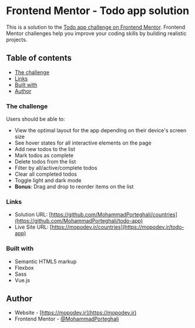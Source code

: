 # Frontend Mentor - Todo app solution

This is a solution to the [Todo app challenge on Frontend Mentor](https://www.frontendmentor.io/challenges/todo-app-Su1_KokOW). Frontend Mentor challenges help you improve your coding skills by building realistic projects. 

## Table of contents

- [The challenge](#the-challenge)
- [Links](#links)
- [Built with](#built-with)
- [Author](#author)

### The challenge

Users should be able to:

- View the optimal layout for the app depending on their device's screen size
- See hover states for all interactive elements on the page
- Add new todos to the list
- Mark todos as complete
- Delete todos from the list
- Filter by all/active/complete todos
- Clear all completed todos
- Toggle light and dark mode
- **Bonus**: Drag and drop to reorder items on the list

### Links

- Solution URL: [https://github.com/MohammadPorteghali/countries](https://github.com/MohammadPorteghali/todo-app)
- Live Site URL: [https://mopodev.ir/countries](https://mopodev.ir/todo-app)

### Built with

- Semantic HTML5 markup
- Flexbox
- Sass
- Vue.js

## Author

- Website - [https://mopodev.ir](https://mopodev.ir)
- Frontend Mentor - [@MohammadPorteghali](https://www.frontendmentor.io/profile/MohammadPorteghali)
